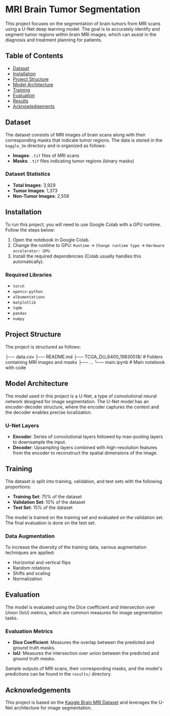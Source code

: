 # MRI Brain Tumor Segmentation

This project focuses on the segmentation of brain tumors from MRI scans using a U-Net deep learning model. The goal is to accurately identify and segment tumor regions within brain MRI images, which can assist in the diagnosis and treatment planning for patients.

## Table of Contents
- [Dataset](#dataset)
- [Installation](#installation)
- [Project Structure](#project-structure)
- [Model Architecture](#model-architecture)
- [Training](#training)
- [Evaluation](#evaluation)
- [Results](#results)
- [Acknowledgements](#acknowledgements)

## Dataset
The dataset consists of MRI images of brain scans along with their corresponding masks that indicate tumor regions. The data is stored in the `kaggle_3m` directory and is organized as follows:

- **Images**: `.tif` files of MRI scans
- **Masks**: `.tif` files indicating tumor regions (binary masks)

### Dataset Statistics
- **Total Images**: 3,929
- **Tumor Images**: 1,373
- **Non-Tumor Images**: 2,556

## Installation

To run this project, you will need to use Google Colab with a GPU runtime. Follow the steps below:

1. Open the notebook in Google Colab.
2. Change the runtime to GPU: `Runtime` -> `Change runtime type` -> `Hardware accelerator: GPU`.
3. Install the required dependencies (Colab usually handles this automatically).

### Required Libraries
- `torch`
- `opencv-python`
- `albumentations`
- `matplotlib`
- `tqdm`
- `pandas`
- `numpy`

## Project Structure
The project is structured as follows:

├── data.csv
├── README.md
├── TCGA_DU_6400_19830518/ # Folders containing MRI images and masks
├── ...
└── main.ipynb # Main notebook with code


## Model Architecture
The model used in this project is a U-Net, a type of convolutional neural network designed for image segmentation. The U-Net model has an encoder-decoder structure, where the encoder captures the context and the decoder enables precise localization.

### U-Net Layers
- **Encoder**: Series of convolutional layers followed by max-pooling layers to downsample the input.
- **Decoder**: Upsampling layers combined with high-resolution features from the encoder to reconstruct the spatial dimensions of the image.

## Training
The dataset is split into training, validation, and test sets with the following proportions:

- **Training Set**: 75% of the dataset
- **Validation Set**: 10% of the dataset
- **Test Set**: 15% of the dataset

The model is trained on the training set and evaluated on the validation set. The final evaluation is done on the test set.

### Data Augmentation
To increase the diversity of the training data, various augmentation techniques are applied:
- Horizontal and vertical flips
- Random rotations
- Shifts and scaling
- Normalization

## Evaluation
The model is evaluated using the Dice coefficient and Intersection over Union (IoU) metrics, which are common measures for image segmentation tasks.

### Evaluation Metrics
- **Dice Coefficient**: Measures the overlap between the predicted and ground truth masks.
- **IoU**: Measures the intersection over union between the predicted and ground truth masks.


Sample outputs of MRI scans, their corresponding masks, and the model's predictions can be found in the `results/` directory.

## Acknowledgements
This project is based on the [Kaggle Brain MRI Dataset](https://www.kaggle.com/sartajbhuvaji/brain-tumor-detection) and leverages the U-Net architecture for image segmentation.
